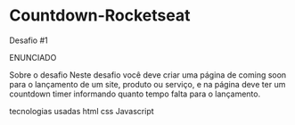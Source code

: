 # Countdown-Rocketseat
Desafio #1

ENUNCIADO 


Sobre o desafio
Neste desafio você deve criar uma página de coming soon para o lançamento de um site, 
produto ou serviço, e na página deve ter um countdown timer informando quanto tempo falta para o lançamento.


tecnologias usadas
html
css
Javascript
